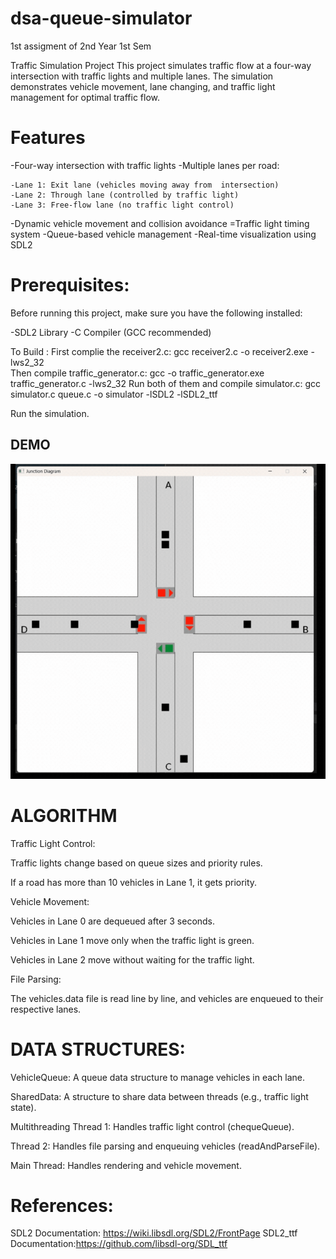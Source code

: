# dsa-queue-simulator
1st assigment of 2nd Year 1st Sem

Traffic Simulation Project
This project simulates traffic flow at a four-way intersection with traffic lights and multiple lanes. The simulation demonstrates vehicle movement, lane changing, and traffic light management for optimal traffic flow.

# Features

-Four-way intersection with traffic lights
-Multiple lanes per road:

    -Lane 1: Exit lane (vehicles moving away from  intersection)
    -Lane 2: Through lane (controlled by traffic light)
    -Lane 3: Free-flow lane (no traffic light control)

-Dynamic vehicle movement and collision avoidance
=Traffic light timing system
-Queue-based vehicle management
-Real-time visualization using SDL2

# Prerequisites:
Before running this project, make sure you have the following installed:

-SDL2 Library
-C Compiler (GCC recommended)

To Build :
First complie the receiver2.c: gcc receiver2.c -o receiver2.exe -lws2_32  
Then compile traffic_generator.c: gcc -o traffic_generator.exe traffic_generator.c -lws2_32
Run both of them and compile simulator.c: gcc simulator.c queue.c -o simulator -lSDL2 -lSDL2_ttf

Run the simulation.

## DEMO
![Traffic Simulation Demo](./trafficsimulation.gif)

# ALGORITHM
Traffic Light Control:

Traffic lights change based on queue sizes and priority rules.

If a road has more than 10 vehicles in Lane 1, it gets priority.

Vehicle Movement:

Vehicles in Lane 0 are dequeued after 3 seconds.

Vehicles in Lane 1 move only when the traffic light is green.

Vehicles in Lane 2 move without waiting for the traffic light.

File Parsing:

The vehicles.data file is read line by line, and vehicles are enqueued to their respective lanes.

# DATA STRUCTURES:
VehicleQueue: A queue data structure to manage vehicles in each lane.

SharedData: A structure to share data between threads (e.g., traffic light state).

Multithreading
Thread 1: Handles traffic light control (chequeQueue).

Thread 2: Handles file parsing and enqueuing vehicles (readAndParseFile).

Main Thread: Handles rendering and vehicle movement.

# References:
SDL2 Documentation: https://wiki.libsdl.org/SDL2/FrontPage
SDL2_ttf Documentation:https://github.com/libsdl-org/SDL_ttf

